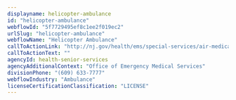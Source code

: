 ```yaml
---
displayname: helicopter-ambulance
id: "helicopter-ambulance"
webflowId: "5f7729495ef8c1ee2f019ec2"
urlSlug: "helicopter-ambulance"
webflowName: "Helicopter Ambulance"
callToActionLink: "http://nj.gov/health/ems/special-services/air-medical-services/"
callToActionText: ""
agencyId: health-senior-services
agencyAdditionalContext: "Office of Emergency Medical Services"
divisionPhone: "(609) 633-7777"
webflowIndustry: "Ambulance"
licenseCertificationClassification: "LICENSE"
---
```

